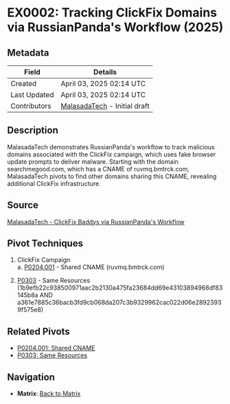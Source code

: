 # EX0002: Tracking ClickFix Domains via RussianPanda's Workflow (2025)

## Metadata
| Field          | Details                                      |
|----------------|----------------------------------------------|
| Created        | April 03, 2025 02:14 UTC                    |
| Last Updated   | April 03, 2025 02:14 UTC                    |
| Contributors   | [MalasadaTech](../contributors.md#malasadatech) - Initial draft |

## Description
MalasadaTech demonstrates RussianPanda's workflow to track malicious domains associated with the ClickFix campaign, which uses fake browser update prompts to deliver malware. Starting with the domain searchmegood.com, which has a CNAME of ruvmq.bmtrck.com, MalasadaTech pivots to find other domains sharing this CNAME, revealing additional ClickFix infrastructure.

## Source
[MalasadaTech - ClickFix Baddys via RussianPanda's Workflow](https://malasada.tech/clickfix-baddys-via-russianpandas-workflow/)

## Pivot Techniques
1. ClickFix Campaign  
    a. [P0204.001](pivots/P0204.001.md) - Shared CNAME (ruvmq.bmtrck.com)

2. [P0303](pivots/P0303.md) - Same Resources (1b9efb22c938500971aac2b2130a475fa23684dd69e43103894968df83145b8a AND a361e7885c36bacb3fd9cb068da207c3b9329962cac022d06e28923939f575e8)

## Related Pivots
- [P0204.001: Shared CNAME](../pivots/P0204.001.md)
- [P0303: Same Resources](../pivots/P0303.md)

## Navigation
- **Matrix**: [Back to Matrix](../matrix.md)